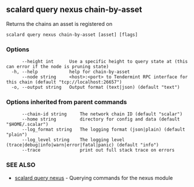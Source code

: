 ## scalard query nexus chain-by-asset

Returns the chains an asset is registered on

```
scalard query nexus chain-by-asset [asset] [flags]
```

### Options

```
      --height int      Use a specific height to query state at (this can error if the node is pruning state)
  -h, --help            help for chain-by-asset
      --node string     <host>:<port> to Tendermint RPC interface for this chain (default "tcp://localhost:26657")
  -o, --output string   Output format (text|json) (default "text")
```

### Options inherited from parent commands

```
      --chain-id string     The network chain ID (default "scalar")
      --home string         directory for config and data (default "$HOME/.scalar")
      --log_format string   The logging format (json|plain) (default "plain")
      --log_level string    The logging level (trace|debug|info|warn|error|fatal|panic) (default "info")
      --trace               print out full stack trace on errors
```

### SEE ALSO

- [scalard query nexus](scalard_query_nexus.md) - Querying commands for the nexus module
